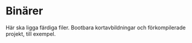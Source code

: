 # Binärer

Här ska ligga färdiga filer. Bootbara kortavbildningar och förkompilerade
projekt, till exempel.
